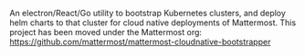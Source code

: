 An electron/React/Go utility to bootstrap Kubernetes clusters, and deploy helm charts to that cluster for cloud native deployments of Mattermost. This project has been moved under the Mattermost org: https://github.com/mattermost/mattermost-cloudnative-bootstrapper
